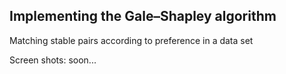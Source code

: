 ## Implementing the Gale–Shapley algorithm 
Matching stable pairs according to preference in a data set

Screen shots: soon...